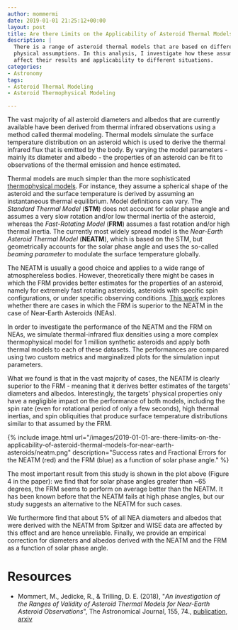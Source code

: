 ```yaml
---
author: mommermi
date: 2019-01-01 21:25:12+00:00
layout: post
title: Are there Limits on the Applicability of Asteroid Thermal Models for Near-Earth  Asteroids?
description: |
  There is a range of asteroid thermal models that are based on different
  physical assumptions. In this analysis, I investigate how these assumptions
  affect their results and applicability to different situations.
categories:
- Astronomy
tags:
- Asteroid Thermal Modeling
- Asteroid Thermophysical Modeling

---
```


The vast majority of all asteroid diameters and albedos that are currently available have been derived from thermal infrared observations using a method called thermal modeling. Thermal models simulate the surface temperature distribution on an asteroid which is used to derive the thermal infrared flux that is emitted by the body. By varying the model parameters - mainly its diameter and albedo - the properties of an asteroid can be fit to observations of the thermal emission and hence estimated.

Thermal models are much simpler than the more sophisticated [thermophysical models](http://mommermi.github.io/astronomy/2014/10/20/physical-properties-of-two-tiny-asteroids-from-spitzer-observations.html). For instance, they assume a spherical shape of the asteroid and the surface temperature is derived by assuming an instantaneous thermal equilibrium. Model definitions can vary. The _Standard Thermal Model_ (**STM**) does not account for solar phase angle and assumes a very slow rotation and/or low thermal inertia of the asteroid, whereas the _Fast-Rotating Model_ (**FRM**) assumes a fast rotation and/or high thermal inertia. The currently most widely spread model is the _Near-Earth Asteroid Thermal Model_ (**NEATM**), which is based on the STM, but geometrically accounts for the solar phase angle and uses the so-called _beaming parameter_ to modulate the surface temperature globally.

The NEATM is usually a good choice and applies to a wide range of atmosphereless bodies. However, theoretically there might be cases in which the FRM provides better estimates for the properties of an asteroid, namely for extremely fast rotating asteroids, asteroids with specific spin configurations, or under specific observing conditions. [This work](https://arxiv.org/abs/1801.03628) explores whether there are cases in which the FRM is superior to the NEATM in the case of Near-Earth Asteroids (NEAs).

In order to investigate the performance of the NEATM and the FRM on NEAs, we simulate thermal-infrared flux densities using a more complex thermophysical model for 1 million synthetic asteroids and apply both thermal models to each of these datasets. The performances are compared using two custom metrics and marginalized plots for the simulation input parameters.

What we found is that in the vast majority of cases, the NEATM is clearly superior to the FRM - meaning that it derives better estimates of the targets' diameters and albedos. Interestingly, the targets' physical properties only have a negligible impact on the performance of both models, including the spin rate (even for rotational period of only a few seconds), high thermal inertias, and spin obliquities that produce surface temperature distributions similar to that assumed by the FRM.

{% include image.html url="/images/2019-01-01-are-there-limits-on-the-applicability-of-asteroid-thermal-models-for-near-earth-asteroids/neatm.png" description="Success rates and Fractional Errors for the NEATM (red) and the FRM (blue) as a function of solar phase angle." %}

The most important result from this study is shown in the plot above (Figure 4 in the paper): we find that for solar phase angles greater than ~65 degrees, the FRM seems to perform on average better than the NEATM. It has been known before that the NEATM fails at high phase angles, but our study suggests an alternative to the NEATM for such cases.

We furthermore find that about 5% of all NEA diameters and albedos that were derived with the NEATM from Spitzer and WISE data are affected by this effect and are hence unreliable. Finally, we provide an empirical correction for diameters and albedos derived with the NEATM and the FRM as a function of solar phase angle.

# Resources

* Mommert, M., Jedicke, R., & Trilling, D. E. (2018), "*An Investigation of the Ranges of Validity of Asteroid Thermal Models for Near-Earth Asteroid Observations*", The Astronomical Journal, 155, 74., [publication](http://doi.org/10.3847/1538-3881/aaa23b), [arxiv](http://arxiv.org/abs/1801.03628)
